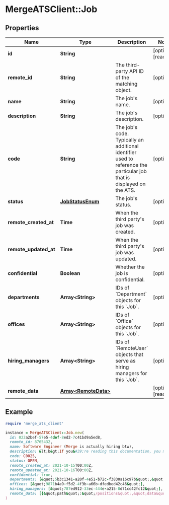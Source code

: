 # MergeATSClient::Job

## Properties

| Name | Type | Description | Notes |
| ---- | ---- | ----------- | ----- |
| **id** | **String** |  | [optional][readonly] |
| **remote_id** | **String** | The third-party API ID of the matching object. | [optional] |
| **name** | **String** | The job&#39;s name. | [optional] |
| **description** | **String** | The job&#39;s description. | [optional] |
| **code** | **String** | The job&#39;s code. Typically an additional identifier used to reference the particular job that is displayed on the ATS. | [optional] |
| **status** | [**JobStatusEnum**](JobStatusEnum.md) | The job&#39;s status. | [optional] |
| **remote_created_at** | **Time** | When the third party&#39;s job was created. | [optional] |
| **remote_updated_at** | **Time** | When the third party&#39;s job was updated. | [optional] |
| **confidential** | **Boolean** | Whether the job is confidential. | [optional] |
| **departments** | **Array&lt;String&gt;** | IDs of &#x60;Department&#x60; objects for this &#x60;Job&#x60;. | [optional] |
| **offices** | **Array&lt;String&gt;** | IDs of &#x60;Office&#x60; objects for this &#x60;Job&#x60;. | [optional] |
| **hiring_managers** | **Array&lt;String&gt;** | IDs of &#x60;RemoteUser&#x60; objects that serve as hiring managers for this &#x60;Job&#x60;. | [optional] |
| **remote_data** | [**Array&lt;RemoteData&gt;**](RemoteData.md) |  | [optional][readonly] |

## Example

```ruby
require 'merge_ats_client'

instance = MergeATSClient::Job.new(
  id: 022a2bef-57e5-4def-8ed2-7c41bd9a5ed8,
  remote_id: 8765432,
  name: Software Engineer (Merge is actually hiring btw),
  description: &lt;b&gt;If you&#39;re reading this documentation, you might be a good fit for Merge!&lt;/b&gt;,
  code: C0025,
  status: OPEN,
  remote_created_at: 2021-10-15T00:00Z,
  remote_updated_at: 2021-10-16T00:00Z,
  confidential: true,
  departments: [&quot;5b3c1341-a20f-4e51-b72c-f3830a16c97b&quot;,&quot;d6e687d6-0c36-48a1-8114-35324b5cb38f&quot;],
  offices: [&quot;9871b4a9-f5d2-4f3b-a66b-dfedbed42c46&quot;],
  hiring_managers: [&quot;787ed912-33ec-444e-a215-8d71cc42fc12&quot;],
  remote_data: [{&quot;path&quot;:&quot;/positions&quot;,&quot;data&quot;:[&quot;Varies by platform&quot;]}]
)
```


